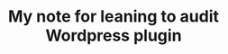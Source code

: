 ---
title: My note for leaning to audit Wordpress plugin
published: 2025-08-26
description: 'Learning to find vulnerabilities in Wordpress plugin'
image: ''
tags: [bug bounty, learning, wordpress]
category: 'wordpress'
draft: true 
lang: ''
---